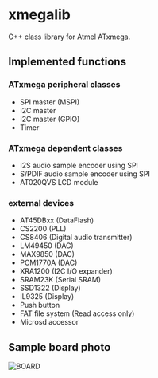 # xmegalib
C++ class library for Atmel ATxmega.

## Implemented functions

### ATxmega peripheral classes

- SPI master (MSPI)
- I2C master
- I2C master (GPIO)
- Timer

### ATxmega dependent classes

- I2S audio sample encoder using SPI
- S/PDIF audio sample encoder using SPI
- AT020QVS LCD module

### external devices

- AT45DBxx (DataFlash)
- CS2200 (PLL)
- CS8406 (Digital audio transmitter)
- LM49450 (DAC)
- MAX9850 (DAC)
- PCM1770A (DAC)
- XRA1200 (I2C I/O expander)
- SRAM23K (Serial SRAM)
- SSD1322 (Display)
- IL9325 (Display)
- Push button
- FAT file system (Read access only)
- Microsd accessor

## Sample board photo

![BOARD](https://github.com/ain1084/xmegalib/blob/images/board.png)
